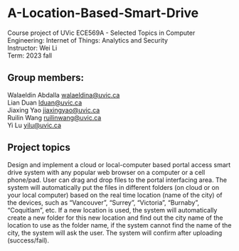 # A-Location-Based-Smart-Drive
Course project of UVic ECE569A - Selected Topics in Computer Engineering: Internet of Things: Analytics and Security<br>
Instructor: Wei Li<br>
Term: 2023 fall

## Group members:
Walaeldin Abdalla walaeldina@uvic.ca<br>
Lian Duan lduan@uvic.ca<br>
Jiaxing Yao jiaxingyao@uvic.ca<br>
Ruilin Wang ruilinwang@uvic.ca<br>
Yi Lu yilu@uvic.ca<br>

## Project topics
Design and implement a cloud or local-computer based portal access smart drive system with any popular web browser on a computer or a cell phone/pad. User can drag and drop files to the portal interfacing area. The system will automatically put the files in different folders (on cloud or on your local computer) based on the real time location (name of the city) of the devices, such as “Vancouver”, “Surrey”, “Victoria”, “Burnaby”, “Coquitlam”, etc. If a new location is used, the system will automatically create a new folder for this new location and find out the city name of the location to use as the folder name, if the system cannot find the name of the city, the system will ask the user. The system will confirm after uploading (success/fail).
